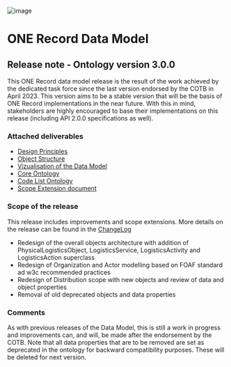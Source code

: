 ![image](https://user-images.githubusercontent.com/58464775/161543622-0c3ea890-b331-4a6b-86b7-fd41b08370eb.png)
# ONE Record Data Model

## Release note - Ontology version 3.0.0

This ONE Record data model release is the result of the work achieved by the dedicated task force since the last version endorsed by the COTB in April 2023. This version aims to be a stable version that will be the basis of ONE Record implementations in the near future. With this in mind, stakeholders are highly encouraged to base their implementations on this release (including API 2.0.0 specifications as well).

### Attached deliverables
* [Design Principles](https://github.com/IATA-Cargo/ONE-Record/blob/master/2023-12-standard/Data-Model/IATA-1RDM-DesignPrinciples.md)
* [Object Structure](https://github.com/IATA-Cargo/ONE-Record/blob/master/2023-12-standard/Data-Model/IATA-1R-DM-ObjectsStructure.md)
* [Vizualisation of the Data Model](https://github.com/IATA-Cargo/ONE-Record/blob/master/2023-12-standard/Data-Model/1R%20Data%20Model%20-%20December%202023%20-%203.0.0.pdf)
* [Core Ontology](https://github.com/IATA-Cargo/ONE-Record/blob/master/2023-12-standard/Data-Model/IATA-1R-DM-Ontology.ttl)
* [Code List Ontology](https://github.com/IATA-Cargo/ONE-Record/blob/master/2023-12-standard/Data-Model/IATA-1R-CCL-Ontology.ttl)
* [Scope Extension document](https://github.com/IATA-Cargo/ONE-Record/blob/master/2023-12-standard/Data-Model/IATA-1RDM-ScopeExtension.md)

### Scope of the release
This release includes improvements and scope extensions. More details on the release can be found in the [ChangeLog](https://github.com/IATA-Cargo/ONE-Record/blob/master/December-2022-standard/Data-Model/IATA-1R-DM-ChangeLog-vCOTB-December2022.md)

* Redesign of the overall objects architecture with addition of PhysicalLogisticsObject, LogisticsService, LogisticsActivity and LogisticsAction superclass
* Redesign of Organization and Actor modelling based on FOAF standard ad w3c recommended practices
* Redesign of Distribution scope with new objects and review of data and object properties
* Removal of old deprecated objects and data properties

### Comments
As with previous releases of the Data Model, this is still a work in progress and improvements can, and will, be made after the endorsement by the COTB. Note that all data properties that are to be removed are set as deprecated in the ontology for backward compatibility purposes. These will be deleted for next version.
